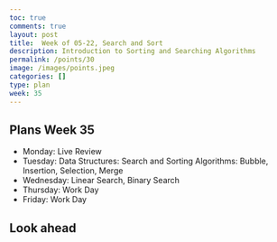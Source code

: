 ```yaml
---
toc: true
comments: true
layout: post
title:  Week of 05-22, Search and Sort
description: Introduction to Sorting and Searching Algorithms
permalink: /points/30
image: /images/points.jpeg
categories: []
type: plan
week: 35
---
```


## Plans Week 35
> 
- Monday: Live Review
- Tuesday: Data Structures: Search and Sorting Algorithms: Bubble, Insertion, Selection, Merge
- Wednesday: Linear Search, Binary Search
- Thursday: Work Day
- Friday: Work Day

## Look ahead
> 
